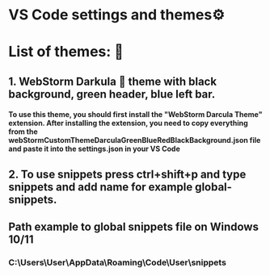 # VS Code settings and themes⚙️

# List of themes: 📜

## 1. WebStorm Darkula 🧛 theme with black background, green header, blue left bar.

#### To use this theme, you should first install the "WebStorm Darcula Theme" extension. After installing the extension, you need to copy everything from the webStormCustomThemeDarсulaGreenBlueRedBlackBackground.json file and paste it into the settings.json in your VS Code

## 2. To use snippets press ctrl+shift+p and type snippets and add name for example global-snippets.
## Path example to global snippets file on Windows 10/11
### C:\Users\User\AppData\Roaming\Code\User\snippets
